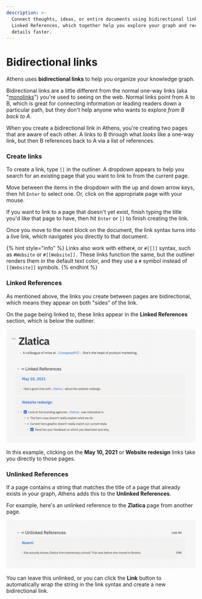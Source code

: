 ```yaml
---
description: >-
  Connect thoughts, ideas, or entire documents using bidirectional links and
  Linked References, which together help you explore your graph and recall
  details faster.
---
```


# Bidirectional links

Athens uses **bidirectional links** to help you organize your knowledge graph.

Bidirectional links are a little different from the normal one-way links \(aka "[monolinks](https://maggieappleton.com/bidirectionals)"\) you're used to seeing on the web. Normal links point from A to B, which is great for connecting information or leading readers down a particular path, but they don't help anyone who wants to explore _from B back to A_.

When you create a bidirectional link in Athens, you're creating two pages that are aware of each other. A links to B through what _looks_ like a one-way link, but then B references back to A via a list of references.

### Create links

To create a link, type `[[` in the outliner. A dropdown appears to help you search for an existing page that you want to link to from the current page. 

Move between the items in the dropdown with the up and down arrow keys, then hit `Enter` to select one. Or, click on the appropriate page with your mouse.

If you want to link to a page that doesn't yet exist, finish typing the title you'd like that page to have, then hit `Enter` or `]]` to finish creating the link.

Once you move to the next block on the document, the link syntax turns into a live link, which navigates you directly to that document.

{% hint style="info" %}
Links also work with either`#`, or `#[[]]` syntax, such as `#Website` or `#[[Website]].` These links function the same, but the outliner renders them in the default text color, and they use a `#` symbol instead of `[[Website]]` symbols.
{% endhint %}

### Linked References

As mentioned above, the links you create between pages are bidirectional, which means they appear on both "sides" of the link.

On the page being linked to, these links appear in the **Linked References** section, which is below the outliner.

![](../../../.gitbook/assets/links_linked-references.png)

In this example, clicking on the **May 10, 2021** or **Website redesign** links take you directly to those pages.

### Unlinked References

If a page contains a string that matches the title of a page that already exists in your graph, Athens adds this to the **Unlinked References**.

For example, here's an unlinked reference to the **Zlatica** page from another page.

![](../../../.gitbook/assets/links_unlinked-references.png)

You can leave this unlinked, or you can click the **Link** button to automatically wrap the string in the link syntax and create a new bidirectional link.

